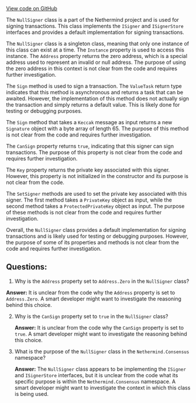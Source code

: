 [View code on GitHub](https://github.com/nethermindeth/nethermind/Nethermind.Consensus/NullSigner.cs)

The `NullSigner` class is a part of the Nethermind project and is used for signing transactions. This class implements the `ISigner` and `ISignerStore` interfaces and provides a default implementation for signing transactions. 

The `NullSigner` class is a singleton class, meaning that only one instance of this class can exist at a time. The `Instance` property is used to access this instance. The `Address` property returns the zero address, which is a special address used to represent an invalid or null address. The purpose of using the zero address in this context is not clear from the code and requires further investigation.

The `Sign` method is used to sign a transaction. The `ValueTask` return type indicates that this method is asynchronous and returns a task that can be awaited. However, the implementation of this method does not actually sign the transaction and simply returns a default value. This is likely done for testing or debugging purposes.

The `Sign` method that takes a `Keccak` message as input returns a new `Signature` object with a byte array of length 65. The purpose of this method is not clear from the code and requires further investigation.

The `CanSign` property returns `true`, indicating that this signer can sign transactions. The purpose of this property is not clear from the code and requires further investigation.

The `Key` property returns the private key associated with this signer. However, this property is not initialized in the constructor and its purpose is not clear from the code.

The `SetSigner` methods are used to set the private key associated with this signer. The first method takes a `PrivateKey` object as input, while the second method takes a `ProtectedPrivateKey` object as input. The purpose of these methods is not clear from the code and requires further investigation.

Overall, the `NullSigner` class provides a default implementation for signing transactions and is likely used for testing or debugging purposes. However, the purpose of some of its properties and methods is not clear from the code and requires further investigation.
## Questions: 
 1. Why is the `Address` property set to `Address.Zero` in the `NullSigner` class?
   
   **Answer:** It is unclear from the code why the `Address` property is set to `Address.Zero`. A smart developer might want to investigate the reasoning behind this choice.

2. Why is the `CanSign` property set to `true` in the `NullSigner` class?
   
   **Answer:** It is unclear from the code why the `CanSign` property is set to `true`. A smart developer might want to investigate the reasoning behind this choice.

3. What is the purpose of the `NullSigner` class in the `Nethermind.Consensus` namespace?
   
   **Answer:** The `NullSigner` class appears to be implementing the `ISigner` and `ISignerStore` interfaces, but it is unclear from the code what its specific purpose is within the `Nethermind.Consensus` namespace. A smart developer might want to investigate the context in which this class is being used.